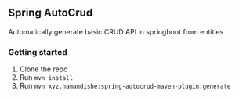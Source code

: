 ## Spring AutoCrud 
Automatically generate basic CRUD API in springboot from entities


### Getting started
1. Clone the repo
2. Run ```mvn install```
3. Run ```mvn xyz.hamandishe:spring-autocrud-maven-plugin:generate```